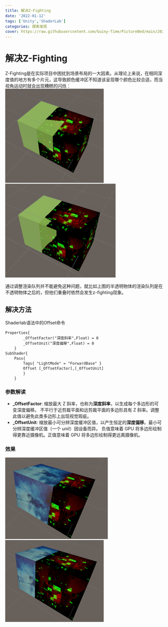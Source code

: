 ```yaml
---
title: 解决Z-Fighting
date: '2022-01-12'
tags: ['Unity','ShaderLab']
categories: 探索发现
cover: https://raw.githubusercontent.com/Guiny-Time/PictureBed/main/20220113154252.png
---
```


# 解决Z-Fighting
Z-Fighting是在实际项目中困扰到场景布局的一大因素。从理论上来说，在相同深度值的地方有多个片元，这导致颜色缓冲区不知道该呈现哪个颜色比较合适，而当视角运动时就会出现糟糕的闪烁：
<img src="https://raw.githubusercontent.com/Guiny-Time/PictureBed/main/20220113143251.png" width=315/><img src="https://raw.githubusercontent.com/Guiny-Time/PictureBed/main/20220113143402.png" height=300/>

通过调整渲染队列并不能避免这种问题，就比如上图的半透明物体的渲染队列是在不透明物体之后的，但他们重叠时依然会发生z-fighting现象。

## 解决方法
Shaderlab语法中的Offset命令
```ShaderLab
Properties{
        _OffsetFactor("深度斜率",Float) = 0
        _OffsetUnit("深度偏移",Float) = 0
    }
SubShader{
    Pass{
        Tags{ "LightMode" = "ForwardBase" }
        Offset [_OffsetFactor],[_OffsetUnit]
        }
    }
```

### 参数解读
- **_OffsetFactor**: 缩放最大 Z 斜率，也称为**深度斜率**，以生成每个多边形的可变深度偏移。
不平行于近剪裁平面和远剪裁平面的多边形具有 Z 斜率。调整此值以避免此类多边形上出现视觉瑕疵。
- **_OffsetUnit**: 缩放最小可分辨深度缓冲区值，以产生恒定的**深度偏移**。最小可分辨深度缓冲区值（一个 _unit_）因设备而异。
负值意味着 GPU 将多边形绘制得更靠近摄像机。正值意味着 GPU 将多边形绘制得更远离摄像机。

### 效果
<img src="https://raw.githubusercontent.com/Guiny-Time/PictureBed/main/20220113152924.png" width=328/><img src="https://raw.githubusercontent.com/Guiny-Time/PictureBed/main/20220113153033.png" width=315/>
